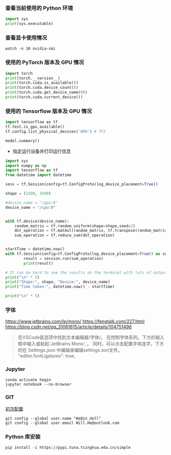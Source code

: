 ### 查看当前使用的 Python 环境
```python
import sys
print(sys.executable)
```
### 查看显卡使用情况
```SHELL
watch -n 10 nvidia-smi 
```


### 使用的 PyTorch 版本及 GPU 情况
```PYTHON
import torch
print(torch.__version__)
print(torch.cuda.is_available())
print(torch.cuda.device_count())
print(torch.cuda.get_device_name(0))
print(torch.cuda.current_device())
```
### 使用的 Tensorflow 版本及 GPU 情况
```PYTHON
import tensorflow as tf 
tf.test.is_gpu_available()
tf.config.list_physical_devices('GPU') # TF2

model.summary()
```

- 指定运行设备并打印运行信息
```python
import sys
import numpy as np
import tensorflow as tf
from datetime import datetime

sess = tf.Session(config=tf.ConfigProto(log_device_placement=True))

shape = (1500, 1500)

#device_name = "/gpu:0"
device_name = "/cpu:0"


with tf.device(device_name):
    random_matrix = tf.random_uniform(shape=shape,seed=2)
    dot_operation = tf.matmul(random_matrix, tf.transpose(random_matrix))
    sum_operation = tf.reduce_sum(dot_operation)


startTime = datetime.now()
with tf.Session(config=tf.ConfigProto(log_device_placement=True)) as session:
        result = session.run(sum_operation)
        print(result)

# It can be hard to see the results on the terminal with lots of output -- add some newlines to improve readability.
print("\n" * 5)
print("Shape:", shape, "Device:", device_name)
print("Time taken:", datetime.now() - startTime)

print("\n" * 5)
```

### 字体
https://www.jetbrains.com/lp/mono/
https://fengtalk.com/227.html
https://blog.csdn.net/qq_31061615/article/details/104751496
> 在VSCode首选项中找到文本编辑器/字体/。
在控制字体系列。下方的输入框中输入或粘贴'JetBrains Mono', 。
同时，可以点击配置字体连字。下方的在 Settings.json 中编辑来编辑settings.son文件。
 "editor.fontLigatures": true,

### Jupyter
```SHELL
conda activate heqin
jupyter notebook --no-browser
```

### GIT
[初次配置](https://git-scm.com/book/en/v2/Getting-Started-First-Time-Git-Setup)

```shell
git config --global user.name "HeQin_dell"
git config --global user.email Will.He@outlook.com
```


### Python 库安装
```SHELL
pip install -i https://pypi.tuna.tsinghua.edu.cn/simple
```
